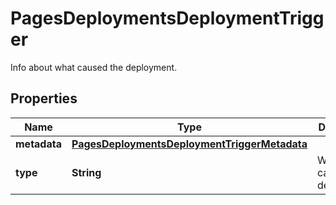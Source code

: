 

# PagesDeploymentsDeploymentTrigger

Info about what caused the deployment.

## Properties

| Name | Type | Description | Notes |
|------------ | ------------- | ------------- | -------------|
|**metadata** | [**PagesDeploymentsDeploymentTriggerMetadata**](PagesDeploymentsDeploymentTriggerMetadata.md) |  |  [optional] |
|**type** | **String** | What caused the deployment. |  [optional] [readonly] |



